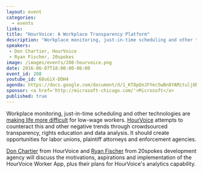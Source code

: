 ```yaml
---
layout: event
categories: 
  - events
links:
title: "HourVoice: A Workplace Transparency Platform"
description: "Workplace monitoring, just-in-time scheduling and other technologies are making life more difficult for low-wage workers. HourVoice attempts to counteract this and other negative trends through crowdsourced transparency, rights education and data analysis."
speakers:
 - Don Chartier, HourVoice
 - Ryan Fischer, 20spokes
image: /images/events/208-hourvoice.png
date: 2016-06-07T18:00:00-06:00
event_id: 208
youtube_id: 68uGiX-DDH4
agenda: https://docs.google.com/document/d/1_KT8pQnJFYec5wBn8YAMituljOD_I0qaXx1oAAMkYkg/edit#
sponsor: <a href='http://microsoft-chicago.com/'>Microsoft</a>
published: true
---
```


Workplace monitoring, just-in-time scheduling and other technologies are [making life more difficult](http://news.medill.northwestern.edu/chicago/hourvoice-workers-rights-smartphone-app-to-launch-in-chicago/) for low-wage workers. [HourVoice](http://hourvoice.com/) attempts to counteract this and other negative trends through crowdsourced transparency, rights education and data analysis. It should create opportunities for labor unions, plaintiff attorneys and enforcement agencies.

[Don Chartier](https://twitter.com/donchartier) from HourVoice and [Ryan Fischer](https://www.linkedin.com/in/ryanmfischer) from 20spokes development agency will discuss the motivations, aspirations and implementation of the HourVoice Worker App, plus their plans for HourVoice's analytics capability.